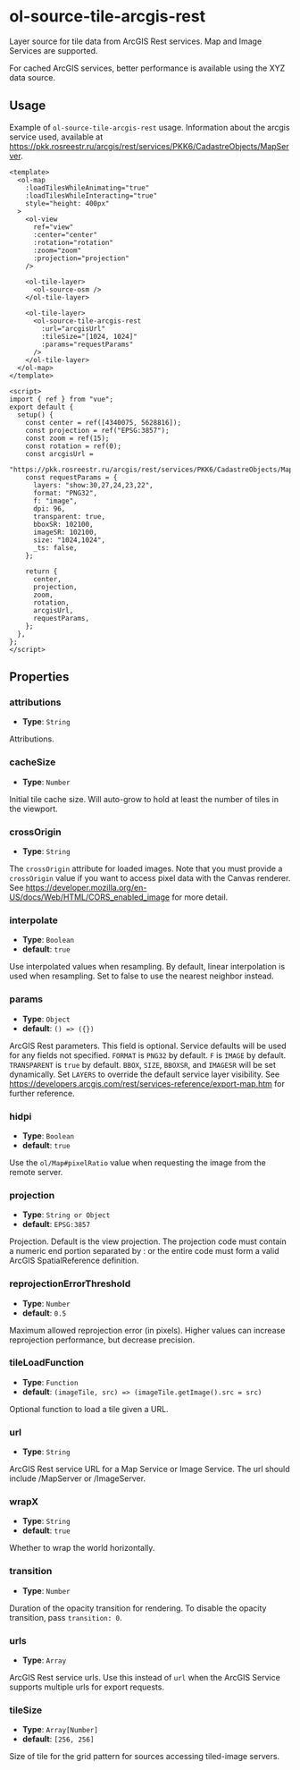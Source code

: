 # ol-source-tile-arcgis-rest

Layer source for tile data from ArcGIS Rest services. Map and Image Services are supported.

For cached ArcGIS services, better performance is available using the XYZ data source.

<script setup>
import TileArcGISRestSourceDemo from "@demos/TileArcGISRestSourceDemo.vue"
</script>

<ClientOnly>
<TileArcGISRestSourceDemo />
</ClientOnly>

## Usage

Example of `ol-source-tile-arcgis-rest` usage. Information about the arcgis service used, available at https://pkk.rosreestr.ru/arcgis/rest/services/PKK6/CadastreObjects/MapServer.

```vue
<template>
  <ol-map
    :loadTilesWhileAnimating="true"
    :loadTilesWhileInteracting="true"
    style="height: 400px"
  >
    <ol-view
      ref="view"
      :center="center"
      :rotation="rotation"
      :zoom="zoom"
      :projection="projection"
    />

    <ol-tile-layer>
      <ol-source-osm />
    </ol-tile-layer>

    <ol-tile-layer>
      <ol-source-tile-arcgis-rest
        :url="arcgisUrl"
        :tileSize="[1024, 1024]"
        :params="requestParams"
      />
    </ol-tile-layer>
  </ol-map>
</template>

<script>
import { ref } from "vue";
export default {
  setup() {
    const center = ref([4340075, 5628816]);
    const projection = ref("EPSG:3857");
    const zoom = ref(15);
    const rotation = ref(0);
    const arcgisUrl =
      "https://pkk.rosreestr.ru/arcgis/rest/services/PKK6/CadastreObjects/MapServer/export";
    const requestParams = {
      layers: "show:30,27,24,23,22",
      format: "PNG32",
      f: "image",
      dpi: 96,
      transparent: true,
      bboxSR: 102100,
      imageSR: 102100,
      size: "1024,1024",
      _ts: false,
    };

    return {
      center,
      projection,
      zoom,
      rotation,
      arcgisUrl,
      requestParams,
    };
  },
};
</script>
```

## Properties

### attributions

- **Type**: `String`

Attributions.

### cacheSize

- **Type**: `Number`

Initial tile cache size. Will auto-grow to hold at least the number of tiles in the viewport.

### crossOrigin

- **Type**: `String`

The `crossOrigin` attribute for loaded images. Note that you must provide a `crossOrigin` value if you want to access pixel data with the Canvas renderer. See https://developer.mozilla.org/en-US/docs/Web/HTML/CORS_enabled_image for more detail.

### interpolate

- **Type**: `Boolean`
- **default**: `true`

Use interpolated values when resampling. By default, linear interpolation is used when resampling. Set to false to use the nearest neighbor instead.

### params

- **Type**: `Object`
- **default**: `() => ({})`

ArcGIS Rest parameters. This field is optional. Service defaults will be used for any fields not specified. `FORMAT` is `PNG32` by default. `F` is `IMAGE` by default. `TRANSPARENT` is `true` by default. `BBOX`, `SIZE`, `BBOXSR`, and `IMAGESR` will be set dynamically. Set `LAYERS` to override the default service layer visibility. See https://developers.arcgis.com/rest/services-reference/export-map.htm for further reference.

### hidpi

- **Type**: `Boolean`
- **default**: `true`

Use the `ol/Map#pixelRatio` value when requesting the image from the remote server.

### projection

- **Type**: `String or Object`
- **default**: `EPSG:3857`

Projection. Default is the view projection. The projection code must contain a numeric end portion separated by : or the entire code must form a valid ArcGIS SpatialReference definition.

### reprojectionErrorThreshold

- **Type**: `Number`
- **default**: `0.5`

Maximum allowed reprojection error (in pixels). Higher values can increase reprojection performance, but decrease precision.

### tileLoadFunction

- **Type**: `Function`
- **default**: `(imageTile, src) => (imageTile.getImage().src = src)`

Optional function to load a tile given a URL.

### url

- **Type**: `String`

ArcGIS Rest service URL for a Map Service or Image Service. The url should include /MapServer or /ImageServer.

### wrapX

- **Type**: `String`
- **default**: `true`

Whether to wrap the world horizontally.

### transition

- **Type**: `Number`

Duration of the opacity transition for rendering. To disable the opacity transition, pass `transition: 0`.

### urls

- **Type**: `Array`

ArcGIS Rest service urls. Use this instead of `url` when the ArcGIS Service supports multiple urls for export requests.

### tileSize

- **Type**: `Array[Number]`
- **default**: `[256, 256]`

Size of tile for the grid pattern for sources accessing tiled-image servers.
